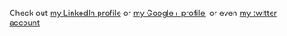 
Check out [my LinkedIn profile](http://no.linkedin.com/in/landro) or
[my Google+ profile](https://plus.google.com/+StefanMagnusLandrø/), or
even [my twitter account](https://twitter.com/landro)



